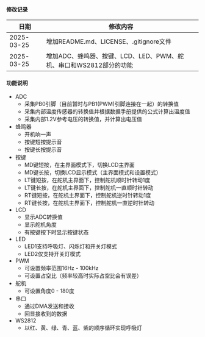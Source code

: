 #### 修改记录

| 日期       | 修改内容                                                     |
| ---------- | ------------------------------------------------------------ |
| 2025-03-25 | 增加README.md、LICENSE、.gitignore文件                       |
| 2025-03-25 | 增加ADC、蜂鸣器、按键、LCD、LED、PWM、舵机、串口和WS2812部分的功能 |

#### 功能说明

- ADC
	- 采集PB0引脚（目前暂时与PB1(PWM)引脚连接在一起）的转换值
	- 采集内部温度传感器的转换值并根据数据手册提供的公式计算出温度值
	- 采集内部1.2V参考电压的转换值，并计算出电压值
- 蜂鸣器
	- 开机响一声
	- 按键短按提示音
	- 按键长按提示音
- 按键
	- MD键短按，在主界面模式下，切换LCD主界面
	- MD键长按，切换LCD显示模式（主界面模式和设置模式）
	- LT键短按，在舵机主界面下，控制舵机顺时针转动1度
	- LT键长按，在舵机主界面下，控制舵机一直顺时针转动
	- RT键短按，在舵机主界面下，控制舵机逆时针转动1度
	- RT键长按，在舵机主界面下，控制舵机一直逆时针转动
- LCD
	- 显示ADC转换值
	- 显示舵机角度
	- 有按键按下时显示按键状态
- LED
	- LED1支持呼吸灯、闪烁灯和开关灯模式
	- LED2仅支持开关灯模式
- PWM
	- 可设置频率范围16Hz - 100kHz
	- 可设置占空比（频率较高时实际占空比会有误差）
- 舵机
	- 可设置角度0 - 180度
- 串口
	- 通过DMA发送和接收
	- 回显接收到的数据
- WS2812
	- 以红、黄、绿、青、蓝、紫的顺序循环实现呼吸灯